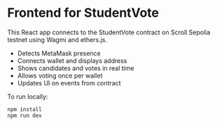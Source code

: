# Frontend for StudentVote

This React app connects to the StudentVote contract on Scroll Sepolia testnet using Wagmi and ethers.js.

- Detects MetaMask presence
- Connects wallet and displays address
- Shows candidates and votes in real time
- Allows voting once per wallet
- Updates UI on events from contract

To run locally:
```
npm install
npm run dev
```